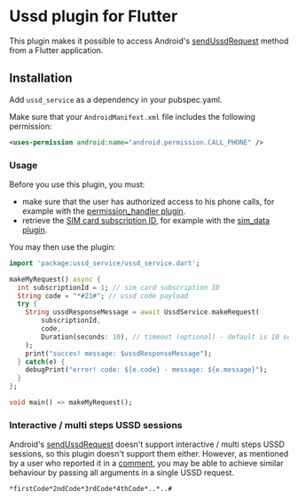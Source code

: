 # Ussd plugin for Flutter

This plugin makes it possible to access Android's [sendUssdRequest](https://developer.android.com/reference/android/telephony/TelephonyManager.html#sendUssdRequest(java.lang.String,%20android.telephony.TelephonyManager.UssdResponseCallback,%20android.os.Handler)) method from a Flutter application.

## Installation

Add `ussd_service` as a dependency in your pubspec.yaml.

Make sure that your `AndroidManifext.xml` file includes the following permission:
```xml
<uses-permission android:name="android.permission.CALL_PHONE" />
```

### Usage

Before you use this plugin, you must:
- make sure that the user has authorized access to his phone calls, for example with the [permission_handler plugin](https://pub.dev/packages/permission_handler).
- retrieve the [SIM card subscription ID](https://developer.android.com/reference/android/telephony/SubscriptionInfo#getSubscriptionId()), for example with the [sim_data plugin](https://pub.dev/packages/sim_data).

You may then use the plugin:
``` dart
import 'package:ussd_service/ussd_service.dart';

makeMyRequest() async {
  int subscriptionId = 1; // sim card subscription ID
  String code = "*#21#"; // ussd code payload
  try {
    String ussdResponseMessage = await UssdService.makeRequest(
        subscriptionId,
        code,
        Duration(seconds: 10), // timeout (optional) - default is 10 seconds
    );
    print("succes! message: $ussdResponseMessage");
  } catch(e) {
    debugPrint("error! code: ${e.code} - message: ${e.message}");
  }
};

void main() => makeMyRequest();
```

### Interactive / multi steps USSD sessions

Android's [sendUssdRequest](https://developer.android.com/reference/android/telephony/TelephonyManager.html#sendUssdRequest(java.lang.String,%20android.telephony.TelephonyManager.UssdResponseCallback,%20android.os.Handler)) doesn't support interactive / multi steps USSD sessions, so this plugin doesn't support them either.
However, as mentioned by a user who reported it in a [comment](https://github.com/vkammerer/ussd_service/issues/1#issuecomment-590005604), you may be able to achieve similar behaviour by passing all arguments in a single USSD request.
```
*firstCode*2ndCode*3rdCode*4thCode*..*..#
```